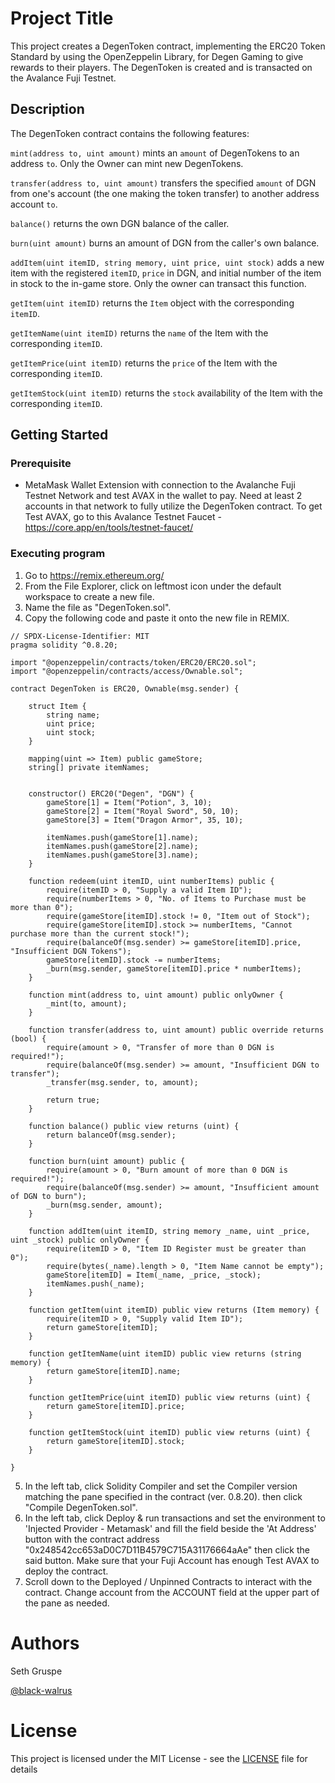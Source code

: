 # Project Title

This project creates a DegenToken contract, implementing the ERC20 Token Standard by using the 
OpenZeppelin Library, for Degen Gaming to give rewards to their players. 
The DegenToken is created and is transacted on the Avalance Fuji Testnet.  

## Description

The DegenToken contract contains the following features: 

`mint(address to, uint amount)` mints an `amount` of DegenTokens to 
an address `to`. Only the Owner can mint new DegenTokens. 

`transfer(address to, uint amount)` transfers the specified `amount` of 
DGN from one's account (the one making the token transfer) to another address account `to`. 

`balance()` returns the own DGN balance of the caller.

`burn(uint amount)` burns an amount of DGN from the caller's own balance. 

`addItem(uint itemID, string memory, uint price, uint stock)` adds a new item with the registered `itemID`, `price` in DGN, and initial number of the item in stock to the in-game store. Only the owner can transact this function. 

`getItem(uint itemID)` returns the `Item` object with the corresponding 
`itemID`. 

`getItemName(uint itemID)` returns the `name` of the Item with the 
corresponding `itemID`.

`getItemPrice(uint itemID)` returns the `price` of the Item with the 
corresponding `itemID`. 

`getItemStock(uint itemID)` returns the `stock` availability of the Item 
with the corresponding `itemID`. 

## Getting Started

### Prerequisite
- MetaMask Wallet Extension with connection to the Avalanche Fuji Testnet Network and test AVAX in the wallet to pay. Need at least 2 accounts in that network to fully utilize the DegenToken contract. To get Test AVAX, 
go to this Avalance Testnet Faucet - https://core.app/en/tools/testnet-faucet/

### Executing program

1. Go to https://remix.ethereum.org/
2. From the File Explorer, click on leftmost icon under the default workspace to create a new file. 
3. Name the file as "DegenToken.sol". 
4. Copy the following code and paste it onto the new file in REMIX.

```
// SPDX-License-Identifier: MIT
pragma solidity ^0.8.20;

import "@openzeppelin/contracts/token/ERC20/ERC20.sol";
import "@openzeppelin/contracts/access/Ownable.sol";

contract DegenToken is ERC20, Ownable(msg.sender) {

    struct Item {
        string name; 
        uint price; 
        uint stock; 
    }

    mapping(uint => Item) public gameStore; 
    string[] private itemNames; 


    constructor() ERC20("Degen", "DGN") { 
        gameStore[1] = Item("Potion", 3, 10);
        gameStore[2] = Item("Royal Sword", 50, 10); 
        gameStore[3] = Item("Dragon Armor", 35, 10);

        itemNames.push(gameStore[1].name);
        itemNames.push(gameStore[2].name);
        itemNames.push(gameStore[3].name);
    } 

    function redeem(uint itemID, uint numberItems) public {
        require(itemID > 0, "Supply a valid Item ID");
        require(numberItems > 0, "No. of Items to Purchase must be more than 0");
        require(gameStore[itemID].stock != 0, "Item out of Stock");
        require(gameStore[itemID].stock >= numberItems, "Cannot purchase more than the current stock!");
        require(balanceOf(msg.sender) >= gameStore[itemID].price, "Insufficient DGN Tokens");  
        gameStore[itemID].stock -= numberItems;
        _burn(msg.sender, gameStore[itemID].price * numberItems); 
    }

    function mint(address to, uint amount) public onlyOwner {
        _mint(to, amount);
    }

    function transfer(address to, uint amount) public override returns (bool) {
        require(amount > 0, "Transfer of more than 0 DGN is required!");
        require(balanceOf(msg.sender) >= amount, "Insufficient DGN to transfer");
        _transfer(msg.sender, to, amount);

        return true;
    }
    
    function balance() public view returns (uint) {
        return balanceOf(msg.sender);
    }

    function burn(uint amount) public {
        require(amount > 0, "Burn amount of more than 0 DGN is required!");
        require(balanceOf(msg.sender) >= amount, "Insufficient amount of DGN to burn");
        _burn(msg.sender, amount);
    }

    function addItem(uint itemID, string memory _name, uint _price, uint _stock) public onlyOwner {
        require(itemID > 0, "Item ID Register must be greater than 0");
        require(bytes(_name).length > 0, "Item Name cannot be empty");
        gameStore[itemID] = Item(_name, _price, _stock);
        itemNames.push(_name);
    }

    function getItem(uint itemID) public view returns (Item memory) {
        require(itemID > 0, "Supply valid Item ID");
        return gameStore[itemID]; 
    }

    function getItemName(uint itemID) public view returns (string memory) {
        return gameStore[itemID].name; 
    }

    function getItemPrice(uint itemID) public view returns (uint) {
        return gameStore[itemID].price; 
    }

    function getItemStock(uint itemID) public view returns (uint) {
        return gameStore[itemID].stock;
    }

}

```

5. In the left tab, click Solidity Compiler and set the Compiler version 
matching the pane specified in the contract (ver. 0.8.20). then click
"Compile DegenToken.sol". 
6. In the left tab, click 
Deploy & run transactions and set the environment to 'Injected Provider - Metamask' and fill the field beside the 'At Address' button with the contract address "0x248542cc653aD0C7D11B4579C715A31176664aAe" then click the said button. Make sure that your Fuji Account has enough Test AVAX to deploy the contract.  
7. Scroll down to the Deployed / Unpinned Contracts to interact with the contract. Change account from the ACCOUNT field at the upper part of the pane as needed. 


# Authors

Seth Gruspe

[@black-walrus](https://github.com/black-walrus/)



# License
This project is licensed under the MIT License - see the [LICENSE](LICENSE) file for details
